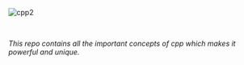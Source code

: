 ![cpp2](https://user-images.githubusercontent.com/83531337/160971771-8d8c2451-acfe-4313-8d61-bb802c1423a4.png)


<br>

 *This repo contains all the important concepts of cpp which makes it powerful and unique.*<br><br>
 
 
 
 

